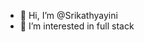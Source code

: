 - 👋 Hi, I’m @Srikathyayini
- 👀 I’m interested in full stack
  


<!---
Srikathyayini/Srikathyayini is a ✨ special ✨ repository because its `README.md` (this file) appears on your GitHub profile.
You can click the Preview link to take a look at your changes.
--->
